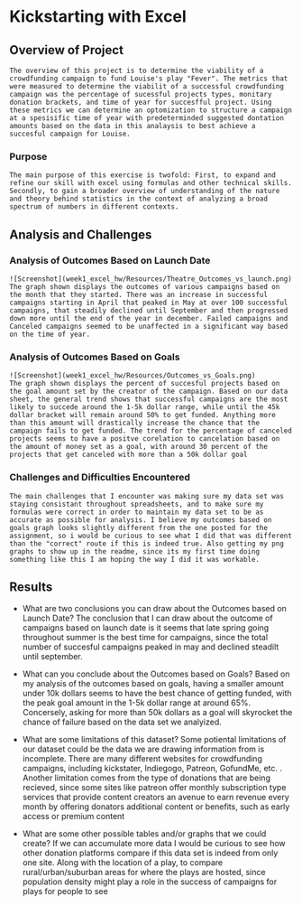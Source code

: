 # Kickstarting with Excel

## Overview of Project
    The overview of this project is to determine the viability of a crowdfunding campaign to fund Louise's play "Fever". The metrics that were measured to determine the viabilit of a successful crowdfunding campaign was the percentage of sucessful projects types, monitary donation brackets, and time of year for succesfful project. Using these metrics we can determine an optomization to structure a campaign at a spesisific time of year with predeterminded suggested dontation amounts based on the data in this analaysis to best achieve a succesful campaign for Louise.

### Purpose
    The main purpose of this exercise is twofold: First, to expand and refine our skill with excel using formulas and other technical skills. Secondly, to gain a broader overview of understanding of the nature and theory behind statistics in the context of analyzing a broad spectrum of numbers in different contexts.
## Analysis and Challenges

### Analysis of Outcomes Based on Launch Date
    ![Screenshot](week1_excel_hw/Resources/Theatre_Outcomes_vs_launch.png)
    The graph shown displays the outcomes of various campaigns based on the month that they started. There was an increase in successful campaigns starting in April that peaked in May at over 100 successful campaigns, that steadily declined until September and then progressed down more until the end of the year in december. Failed campaigns and Canceled campaigns seemed to be unaffected in a significant way based on the time of year.
### Analysis of Outcomes Based on Goals
    ![Screenshot](week1_excel_hw/Resources/Outcomes_vs_Goals.png)
    The graph shown displays the percent of succesful projects based on the goal amount set by the creator of the campaign. Based on our data sheet, the general trend shows that successful campaigns are the most likely to succede around the 1-5k dollar range, while until the 45k dollar bracket will remain around 50% to get funded. Anything more than this amount will drastically increase the chance that the campaign fails to get funded. The trend for the percentage of canceled projects seems to have a positve corelation to cancelation based on the amount of money set as a goal, with around 30 percent of the projects that get canceled with more than a 50k dollar goal
### Challenges and Difficulties Encountered
    The main challenges that I encounter was making sure my data set was staying consistant throughout spreadsheets, and to make sure my formulas were correct in order to maintain my data set to be as accurate as possible for analysis. I believe my outcomes based on goals graph looks slightly different from the one posted for the assignment, so i would be curious to see what I did that was different than the "correct" route if this is indeed true. Also getting my png graphs to show up in the readme, since its my first time doing something like this I am hoping the way I did it was workable.

## Results

- What are two conclusions you can draw about the Outcomes based on Launch Date?
    The conclusion that I can draw about the outcome of campaigns based on launch date is it seems that late spring going throughout summer is the best time for campaigns, since the total number of succesful campaigns peaked in may and declined steadilt until september. 

- What can you conclude about the Outcomes based on Goals?
    Based on my analysis of the outcomes based on goals, having a smaller amount under 10k dollars seems to have the best chance of getting funded, with the peak goal amount in the 1-5k dollar range at around 65%. Concersely, asking for more than 50k dollars as a goal will skyrocket the chance of failure based on the data set we analyized.

- What are some limitations of this dataset?
    Some potiental limitations of our dataset could be the data we are drawing information from is incomplete. There are many different websites for crowdfunding campaigns, including kickstater, Indiegogo, Patreon, GofundMe, etc. . Another limitation comes from the type of donations that are being recieved, since some sites like patreon offer monthly subscription type services that provide content creators an avenue to earn revenue every month by offering donators additional content or benefits, such as early access or premium content
    
- What are some other possible tables and/or graphs that we could create?
    If we can accumulate more data I would be curious to see how other donation platforms compare if this data set is indeed from only one site. Along with the location of a play, to compare rural/urban/suburban areas for where the plays are hosted, since population density might play a role in the success of campaigns for plays for people to see
